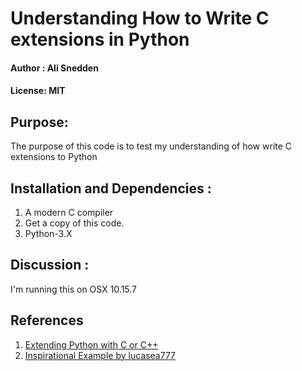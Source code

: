 # Understanding How to Write C extensions in Python
#### Author : Ali Snedden
#### License: MIT
## Purpose:
The purpose of this code is to test my understanding of how write C extensions to 
Python



## Installation and Dependencies :
1. A modern C compiler
2. Get a copy of this code.
3. Python-3.X

## Discussion : 
I'm running this on OSX 10.15.7

## References
1. [Extending Python with C or C++](https://docs.python.org/3/extending/extending.html)
2. [Inspirational Example by lucasea777](https://gist.github.com/lucasea777/8801440f6b622edd3553c8a7304bf94e)
